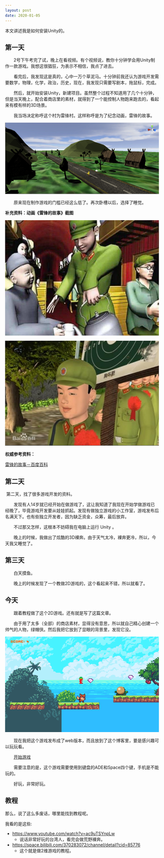 ```yaml
---
layout: post
date: 2020-01-05
---
```




本文讲述我是如何安装Unity的。



## 第一天

　　2号下午考完了试，晚上在看视频。有个视频说，教你十分钟学会用Unity制作一款游戏。我想这很猖狂，为表示不相信，我点了进去。

　　看完后，我发现这是真的，心中一万个草泥马。十分钟前我还认为游戏开发需要数学，物理，化学，政治，历史，现在，我发现只需要写剧本，拖鼠标，完成。

　　然后，就开始安装Unity，新建项目。虽然整个过程不知道用了几个十分钟，但是当天晚上，配合着商店里的素材，就得到了一个能控制人物跑来跑去的，看起来有模有样的3D场景。



　　我当场决定称呼这个村为雷锋村。这样称呼是为了纪念动画，雷锋的故事。

![1578229452564](/assets/1578229452564.png)

　　原来现在制作游戏的门槛已经这么低了。再次卧槽以后，选择了睡觉。



**补充资料：动画《雷锋的故事》截图**

![1578229707143](/assets/1578229707143.png)

![1578229851893](/assets/1578229851893.png)

**权威参考资料：**

[雷锋的故事－百度百科](https://baike.baidu.com/item/雷锋的故事/3396711)





## 第二天

​		第二天，找了很多游戏开发的资料。

　　发现有人14岁就已经开始在做游戏了，这让我知道了我现在开始学做游戏已经晚了，毕竟游戏开发要从娃娃抓起。发现有做独立游戏的小工作室，游戏发布后名满天下。也有些独立开发者，因为缺乏资金，众筹，最后放弃。

　　不过那又怎样，这根本不妨碍我在电脑上运行 Unity 。

　　晚上的时候，我做出了炫酷的3D裸奔。由于天气太冷，裸奔更冷，所以，今天我又睡觉了。



## 第三天

　　白天摸鱼。

　　晚上的时候发现了一个教做2D游戏的，这个看起来不错，所以就看了。



## 今天

　　跟着教程做了这个2D游戏。还有就是写了这篇文章。

　　由于用了太多（全部）的商店素材，显得没有意思，所以就自己精心创建一个帅气的人物，绿帽侠。然后我把它放到了显眼的背景里，发现它没。

![1578228360276](/assets/1578228360276.png)

　　现在我把这个游戏发布成了web版本，而且放到了这个博客里，要是感兴趣可以玩玩看。

　　[开始游戏](/app/sunnyland)

　　需要注意的是，这个游戏需要使用到键盘的ADE和Space四个键，手机是不能玩的。

　　好玩，非常好玩。

## 教程

那么，说了这么多废话，哪里能找到教程呢。

我看的是这些:

- https://www.youtube.com/watch?v=ac9uTSYnpLw
  - 说话非常好玩的台湾人，看完会做荒野裸奔。
- https://space.bilibili.com/370283072/channel/detail?cid=85776
  - 这个就是做2维游戏的教程。